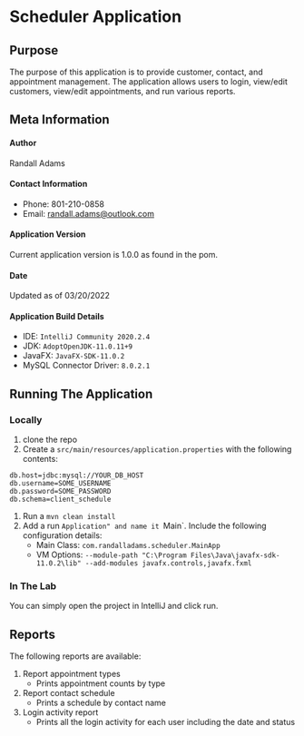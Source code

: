 # Scheduler Application

## Purpose

The purpose of this application is to provide customer, contact, and appointment management.
The application allows users to login, view/edit customers, view/edit appointments, and run various reports.

## Meta Information

#### Author

Randall Adams


#### Contact Information

* Phone: 801-210-0858
* Email: randall.adams@outlook.com

#### Application Version

Current application version is 1.0.0 as found in the pom.

#### Date

Updated as of 03/20/2022

#### Application Build Details

* IDE: `IntelliJ Community 2020.2.4`
* JDK: `AdoptOpenJDK-11.0.11+9`
* JavaFX: `JavaFX-SDK-11.0.2`
* MySQL Connector Driver: `8.0.2.1`

## Running The Application

### Locally

1. clone the repo
1. Create a `src/main/resources/application.properties` with the following contents:
```
db.host=jdbc:mysql://YOUR_DB_HOST
db.username=SOME_USERNAME
db.password=SOME_PASSWORD
db.schema=client_schedule
```
1. Run a `mvn clean install`
1. Add a run `Application" and name it `Main`. Include the following configuration details:
    * Main Class: `com.randalladams.scheduler.MainApp`
    * VM Options: `--module-path "C:\Program Files\Java\javafx-sdk-11.0.2\lib" --add-modules javafx.controls,javafx.fxml`

### In The Lab

You can simply open the project in IntelliJ and click run.

## Reports

The following reports are available:

1. Report appointment types
    * Prints appointment counts by type
2. Report contact schedule
    * Prints a schedule by contact name
3. Login activity report
    * Prints all the login activity for each user including the date and status
    

